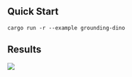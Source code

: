 ## Quick Start

```shell
cargo run -r --example grounding-dino
```


## Results

![](https://github.com/jamjamjon/assets/releases/download/grounding-dino/demo.png)

